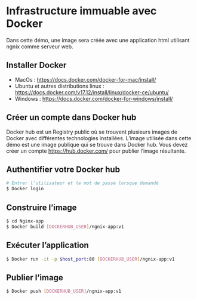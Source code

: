 # Infrastructure immuable avec Docker
Dans cette démo, une image sera créée avec une application html utilisant ngnix comme serveur web.

## Installer Docker
- MacOs : https://docs.docker.com/docker-for-mac/install/
- Ubuntu et autres distributions linux : https://docs.docker.com/v17.12/install/linux/docker-ce/ubuntu/
- Windows : https://docs.docker.com/docker-for-windows/install/

## Créer un compte dans Docker hub
Docker hub est un Registry public où se trouvent plusieurs images de Docker avec différentes technologies installées. L’image utilisée dans cette démo est une image publique qui se trouve dans Docker hub. Vous devez créer un compte https://hub.docker.com/ pour publier l’image résultante.

## Authentifier votre Docker hub
```sh
# Entrer l’utilisateur et le mot de passe lorsque demandé
$ Docker login

````
## Construire l’image
```sh
$ cd Nginx-app
$ Docker build [DOCKERHUB_USER]/ngnix-app:v1
````
## Exécuter l’application
```sh
$ Docker run -it -p $host_port:80 [DOCKERHUB_USER]/ngnix-app:v1
````

## Publier l’image
```sh
$ Docker push [DOCKERHUB_USER]/ngnix-app:v1
